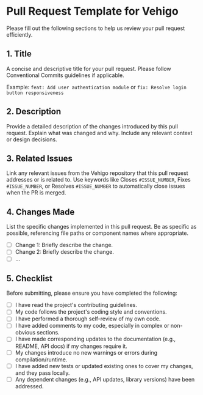 # Pull Request Template for Vehigo
Please fill out the following sections to help us review your pull request efficiently.

## 1. Title
A concise and descriptive title for your pull request. Please follow Conventional Commits guidelines if applicable.

Example: ```feat: Add user authentication module``` or ```fix: Resolve login button responsiveness```

## 2. Description
Provide a detailed description of the changes introduced by this pull request. Explain what was changed and why. Include any relevant context or design decisions.

## 3. Related Issues
Link any relevant issues from the Vehigo repository that this pull request addresses or is related to. Use keywords like Closes ```#ISSUE_NUMBER```, Fixes ```#ISSUE_NUMBER```, or Resolves ```#ISSUE_NUMBER``` to automatically close issues when the PR is merged.

## 4. Changes Made
List the specific changes implemented in this pull request. Be as specific as possible, referencing file paths or component names where appropriate.

- [ ] Change 1: Briefly describe the change.
- [ ] Change 2: Briefly describe the change.
- [ ] ...

## 5. Checklist
Before submitting, please ensure you have completed the following:

- [ ] I have read the project's contributing guidelines.
- [ ] My code follows the project's coding style and conventions.
- [ ] I have performed a thorough self-review of my own code.
- [ ] I have added comments to my code, especially in complex or non-obvious sections.
- [ ] I have made corresponding updates to the documentation (e.g., README, API docs) if my changes require it.
- [ ] My changes introduce no new warnings or errors during compilation/runtime.
- [ ] I have added new tests or updated existing ones to cover my changes, and they pass locally.
- [ ] Any dependent changes (e.g., API updates, library versions) have been addressed.
